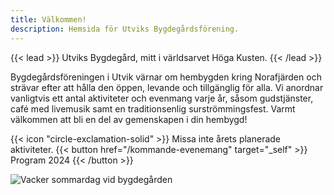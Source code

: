 ```yaml
---
title: Välkommen!
description: Hemsida för Utviks Bygdegårdsförening.
---
```


{{< lead >}}
Utviks Bygdegård, mitt i världsarvet Höga Kusten.
{{< /lead >}}

Bygdegårdsföreningen i Utvik värnar om hembygden kring Norafjärden och strävar efter att hålla den öppen, levande och tillgänglig för alla. Vi anordnar vanligtvis ett antal aktiviteter och evenmang varje år, såsom gudstjänster, café med livemusik samt en traditionsenlig surströmmingsfest. Varmt välkommen att bli en del av gemenskapen i din hembygd!

<div class="flex px-4 py-2 mb-8 text-base rounded-md bg-primary-100 dark:bg-primary-900">
  <span class="flex items-center pe-3 text-primary-400">
    {{< icon "circle-exclamation-solid" >}}
  </span>
  <span class="flex items-center justify-between grow dark:text-neutral-300">
    <span class="prose dark:prose-invert">Missa inte årets planerade aktiviteter.</span>
    {{< button href="/kommande-evenemang" target="_self" >}}
    Program 2024
    {{< /button >}}
  </span>
</div>

![Vacker sommardag vid bygdegården](images/uploads/skolan_small.jpg "Utviks bygdegård, belägen vid Norafjärden i världsarvet Höga Kusten.")
